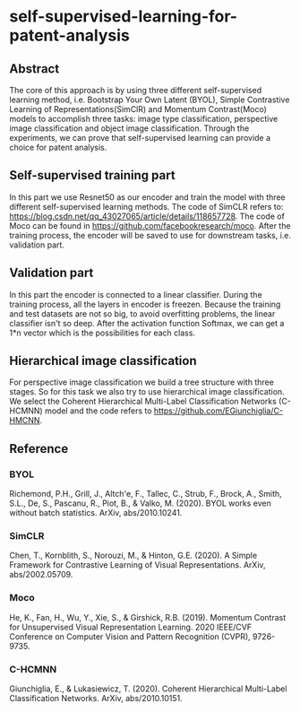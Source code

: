 # self-supervised-learning-for-patent-analysis

## Abstract
The core of this approach is by using three different self-supervised learning method, i.e. Bootstrap Your Own Latent (BYOL), Simple Contrastive Learning of Representations(SimClR) and Momentum Contrast(Moco) models to accomplish three tasks: image type classification, perspective image classification and object image classification. Through the experiments, we can prove that self-supervised learning can provide a choice for patent analysis. 

## Self-supervised training part

In this part we use Resnet50 as our encoder and train the model with three different self-supervised learning methods. The code of SimCLR refers to:
https://blog.csdn.net/qq_43027065/article/details/118657728. The code of Moco can be found in https://github.com/facebookresearch/moco. After the training process, the encoder will be saved to use for downstream tasks, i.e. validation part.

## Validation part

In this part the encoder is connected to a linear classifier. During the training process, all the layers in encoder is freezen. Because the training and test datasets are not so big, to avoid overfitting problems, the linear classifier isn't so deep. After the activation function Softmax, we can get a 1*n vector which is the possibilities for each class.

## Hierarchical image classification

For perspective image classification we build a tree structure with three stages. So for this task we also try to use hierarchical image classification. We select the Coherent Hierarchical Multi-Label Classification Networks (C-HCMNN) model and the code refers to https://github.com/EGiunchiglia/C-HMCNN.

## Reference

### BYOL
Richemond, P.H., Grill, J., Altch'e, F., Tallec, C., Strub, F., Brock, A., Smith, S.L., De, S., Pascanu, R., Piot, B., & Valko, M. (2020). BYOL works even without batch statistics. ArXiv, abs/2010.10241.

### SimCLR

Chen, T., Kornblith, S., Norouzi, M., & Hinton, G.E. (2020). A Simple Framework for Contrastive Learning of Visual Representations. ArXiv, abs/2002.05709.

### Moco

He, K., Fan, H., Wu, Y., Xie, S., & Girshick, R.B. (2019). Momentum Contrast for Unsupervised Visual Representation Learning. 2020 IEEE/CVF Conference on Computer Vision and Pattern Recognition (CVPR), 9726-9735.

### C-HCMNN

Giunchiglia, E., & Lukasiewicz, T. (2020). Coherent Hierarchical Multi-Label Classification Networks. ArXiv, abs/2010.10151.
